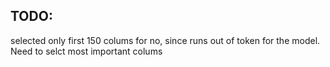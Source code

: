 ## TODO:

selected only first 150 colums for no, since runs out of token for the model.
Need to selct most important colums

